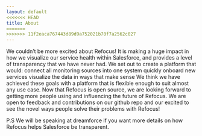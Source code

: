 ```yaml
---
layout: default
<<<<<<< HEAD
title: About
=======
>>>>>>> 11f2eaca767443d89d9a752021b70f7a2562c027
---
```


We couldn’t be more excited about Refocus! It is making a huge impact in how we visualize our service health within Salesforce, and provides a level of transparency that we have never had. 
We set out to create a platform that would:
connect all monitoring sources into one system
quickly onboard new services
visualize the data in ways that make sense
We think we have achieved these goals with a platform that is flexible enough to suit almost any use case. Now that Refocus is open source, we are looking forward to getting more people using and influencing the future of Refocus. We are open to feedback and contributions on our github repo and our excited to see the novel ways people solve their problems with Refocus! 

P.S We will be speaking at dreamforce if you want more details on how Refocus helps Salesforce be transparent.

